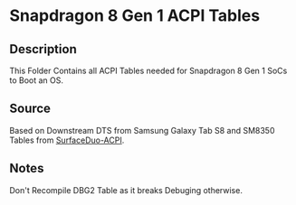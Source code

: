 # Snapdragon 8 Gen 1 ACPI Tables

## Description

This Folder Contains all ACPI Tables needed for Snapdragon 8 Gen 1 SoCs to Boot an OS.

## Source

Based on Downstream DTS from Samsung Galaxy Tab S8 and SM8350 Tables from [SurfaceDuo-ACPI](https://github.com/WOA-Project/SurfaceDuo-ACPI).

## Notes

Don't Recompile DBG2 Table as it breaks Debuging otherwise.
